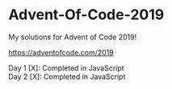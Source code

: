 # Advent-Of-Code-2019
My solutions for Advent of Code 2019!

https://adventofcode.com/2019

Day 1 [X]: Completed in JavaScript <br>
Day 2 [X]: Completed in JavaScript
